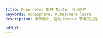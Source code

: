 ```yaml
---
title: Kubernetes 集群 Master 节点启停
keywords: Kubesphere, Kubesphere learn
description: 演示停止、启动 Master 节点的过程

pdfUrl: 
---
```


